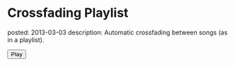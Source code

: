 Crossfading Playlist
====================
posted: 2013-03-03
description: Automatic crossfading between songs (as in a playlist).

<input type="button" onclick="sample.play();" value="Play">

<script src="/static/js/shared.js"></script>
<script src="crossfade-playlist-sample.js"></script>
<script>
var sample = new CrossfadePlaylistSample();
</script>
